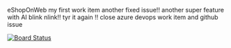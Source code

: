 eShopOnWeb
my first work item
another fixed issue!!
another super feature with AI blink nlink!!
tyr it again !!
close azure devops work item and github issue

[![Board Status](https://dev.azure.com/nabilchaoua0945/738ebbb7-20b6-4851-82cb-39b9216cbed6/7d504507-d1f6-4a71-8479-fdab00d62ed9/_apis/work/boardbadge/4bec90f5-8685-4e44-ac8c-2734264603a9)](https://dev.azure.com/nabilchaoua0945/738ebbb7-20b6-4851-82cb-39b9216cbed6/_boards/board/t/7d504507-d1f6-4a71-8479-fdab00d62ed9/Microsoft.RequirementCategory/)
